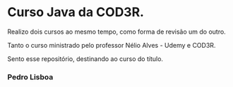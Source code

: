 # Curso Java da COD3R.



Realizo dois cursos ao mesmo tempo, como forma de revisão um do outro.

Tanto o curso ministrado pelo professor Nélio Alves - Udemy e COD3R.

Sento esse repositório, destinando ao curso do título.



### **Pedro Lisboa**

